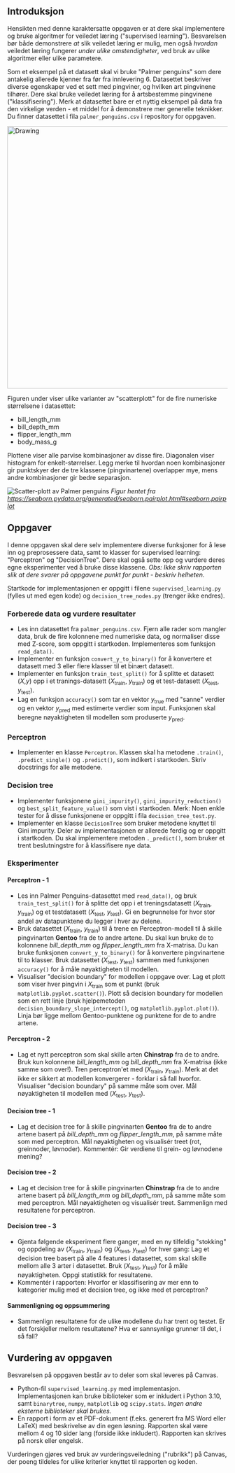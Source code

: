 <!-- # Karaktersatt oppgave 2 | DTE-2602  -->

## Introduksjon
Hensikten med denne karaktersatte oppgaven er at dere skal implementere og bruke
algoritmer for veiledet læring ("supervised learning"). Besvarelsen bør både
demonstrere _at_ slik veiledet læring er mulig, men også _hvordan_ veiledet læring
fungerer _under ulike omstendigheter_, ved bruk av ulike algoritmer eller ulike
parametere. 

Som et eksempel på et datasett skal vi bruke "Palmer penguins" som dere antakelig
allerede kjenner fra før fra innlevering 6. Datasettet beskriver diverse egenskaper ved
et sett med pingviner, og hvilken art pingvinene tilhører. Dere skal bruke veiledet
læring for å artsbestemme pingvinene ("klassifisering"). Merk at datasettet bare er et
nyttig eksempel på data fra den virkelige verden - et middel for å demonstrere mer generelle
teknikker. Du finner datasettet i fila ``palmer_penguins.csv`` i repository for oppgaven.

<img
src="https://github.com/allisonhorst/palmerpenguins/blob/main/man/figures/lter_penguins.png?raw=true"
alt="Drawing" style="width: 600px;"/>

Figuren under viser ulike varianter av "scatterplott" for de fire numeriske størrelsene
i datasettet:
- bill_length_mm
- bill_depth_mm
- flipper_length_mm
- body_mass_g

Plottene viser alle parvise kombinasjoner av disse fire. Diagonalen viser histogram for
enkelt-størrelser. Legg merke til hvordan noen kombinasjoner gir punktskyer der de tre
klassene (pingvinartene) overlapper mye, mens andre kombinasjoner gir bedre separasjon.

![Scatter-plott av Palmer penguins](https://seaborn.pydata.org/_images/pairplot_3_0.png)
_Figur hentet fra
https://seaborn.pydata.org/generated/seaborn.pairplot.html#seaborn.pairplot_




## Oppgaver
I denne oppgaven skal dere selv implementere diverse funksjoner for å lese inn og
preprosessere data, samt to klasser for supervised learning: "Perceptron" og
"DecisionTree". Dere skal også sette opp og vurdere deres egne eksperimenter ved å bruke
disse klassene. *Obs: Ikke skriv rapporten slik at dere svarer på oppgavene punkt for
punkt - beskriv helheten.* 

Startkode for implementasjonen er oppgitt i filene `supervised_learning.py` (fylles ut
med egen kode) og
`decision_tree_nodes.py` (trenger ikke endres). 

### Forberede data og vurdere resultater
- Les inn datasettet fra `palmer_penguins.csv`. Fjern alle rader som mangler data, bruk
  de fire kolonnene med numeriske data, og normaliser disse med Z-score, som oppgitt i
  startkoden.  Implementeres som funksjon `read_data()`. 
- Implementer en funksjon `convert_y_to_binary()` for å konvertere et datasett med 3
  eller flere klasser til et binært datasett. 
- Implementer en funksjon `train_test_split()` for å splitte et datasett ($X$,$y$) opp i
  et tranings-datasett ($X_{\text{train}}$, $y_{\text{train}}$) og et test-datasett
  ($X_{\text{test}}$, $y_{\text{test}}$).  
- Lag en funksjon `accuracy()` som tar en vektor $y_{\text{true}}$ med "sanne" verdier
  og en vektor $y_{\text{pred}}$ med estimerte verdier som input. Funksjonen skal
  beregne nøyaktigheten til modellen som produserte $y_{\text{pred}}$.


### Perceptron
- Implementer en klasse `Perceptron`. Klassen skal ha metodene `.train()`,
  `.predict_single()` og `.predict()`, som indikert i startkoden. Skriv docstrings for
  alle metodene.


### Decision tree
- Implementer funksjonene ``gini_impurity()``, ``gini_impurity_reduction()`` og
  ``best_split_feature_value()`` som vist i startkoden. Merk: Noen enkle tester for å
  disse funksjonene er oppgitt i fila `decision_tree_test.py`.
- Implementer en klasse ``DecisionTree`` som bruker metodene knyttet til Gini impurity.
  Deler av implementasjonen er allerede ferdig og er oppgitt i startkoden. Du skal
  implementere metoden ``._predict()``, som bruker et trent beslutningstre for å
  klassifisere nye data. 

 
### Eksperimenter
#### Perceptron - 1

- Les inn Palmer Penguins-datasettet med `read_data()`, og bruk `train_test_split()` for
 å splitte det opp i et treningsdatasett
  ($X_{\text{train}}$, $y_{\text{train}}$) og et testdatasett ($X_{\text{test}}$,
  $y_{\text{test}}$). Gi en begrunnelse for hvor stor andel av datapunktene du legger i
  hver av delene. 
- Bruk datasettet ($X_{\text{train}}$, $y_{\text{train}}$) til å trene en
  Perceptron-modell til å skille pingvinarten **Gentoo** fra de to andre artene. Du skal
  kun bruke de to kolonnene _bill_depth_mm_ og _flipper_length_mm_ fra X-matrisa.  Du kan
  bruke funksjonen `convert_y_to_binary()` for å konvertere pingvinartene til to klasser. Bruk
  datasettet ($X_{\text{test}}$, $y_{\text{test}}$) sammen med funksjonen `accuracy()`
  for å måle nøyaktigheten til modellen. 
- Visualiser "decision boundary" for modellen i oppgave over. Lag et plott som viser
  hver pingvin i $X_{\text{train}}$ som et punkt (bruk `matplotlib.pyplot.scatter()`). Plott så decision
  boundary for modellen som en rett linje (bruk hjelpemetoden
  `decision_boundary_slope_intercept()`, og `matplotlib.pyplot.plot()`). Linja bør
  ligge mellom Gentoo-punktene og punktene for de to andre artene. 

#### Perceptron  - 2
- Lag et nytt perceptron som skal skille arten **Chinstrap** fra de to andre. Bruk kun
  kolonnene _bill_length_mm_ og _bill_depth_mm_ fra X-matrisa (ikke samme som over!).
  Tren perceptron'et med ($X_{\text{train}}$, $y_{\text{train}}$).  Merk at det ikke er
  sikkert at modellen konvergerer - forklar i så fall hvorfor. Visualiser "decision
  boundary" på samme måte som over. Mål nøyaktigheten til modellen med
  ($X_{\text{test}}$, $y_{\text{test}}$). 

#### Decision tree - 1
- Lag et decision tree for å skille pingvinarten **Gentoo** fra de to andre artene
  basert på _bill_depth_mm_ og _flipper_length_mm_, på samme måte som med perceptron.
  Mål nøyaktigheten og visualisér treet (rot, greinnoder, løvnoder). Kommentér: Gir
  verdiene til grein- og løvnodene mening?

#### Decision tree - 2
- Lag et decision tree for å skille pingvinarten **Chinstrap** fra de to andre artene
  basert på _bill_length_mm_ og _bill_depth_mm_, på samme måte som med perceptron. Mål
  nøyaktigheten og visualisér treet. Sammenlign med resultatene for perceptron. 

#### Decision tree - 3
- Gjenta følgende eksperiment flere ganger, med en ny tilfeldig "stokking" og oppdeling
  av ($X_{\text{train}}$, $y_{\text{train}}$) og ($X_{\text{test}}$, $y_{\text{test}}$)
  for hver gang: Lag et decision tree basert på alle 4 features i datasettet, som skal
  skille mellom alle 3 arter i datasettet. Bruk ($X_{\text{test}}$, $y_{\text{test}}$)
  for å måle nøyaktigheten. Oppgi statistikk for resultatene.
- Kommentér i rapporten: Hvorfor er klassifisering av mer enn to kategorier mulig med et
  decision tree, og ikke med et perceptron?

#### Sammenligning og oppsummering
- Sammenlign resultatene for de ulike modellene du har trent og testet. Er det
  forskjeller mellom resultatene? Hva er sannsynlige grunner til det, i så fall? 



## Vurdering av oppgaven
Besvarelsen på oppgaven består av to deler som skal leveres på Canvas.
- Python-fil `supervised_learning.py` med implementasjon. Implementasjonen kan bruke biblioteker
  som er inkludert i Python 3.10, samt ``binarytree``, ``numpy``, ``matplotlib`` og
  ``scipy.stats``. _Ingen andre eksterne biblioteker skal brukes._ 
- En rapport i form av et PDF-dokument (f.eks. generert fra MS Word eller LaTeX) med
  beskrivelse av din egen løsning. Rapporten skal være mellom 4 og 10 sider lang
  (forside ikke inkludert). Rapporten kan skrives på norsk eller engelsk. 

Vurderingen gjøres ved bruk av vurderingsveiledning ("rubrikk") på Canvas, der poeng
tildeles for ulike kriterier knyttet til rapporten og koden.